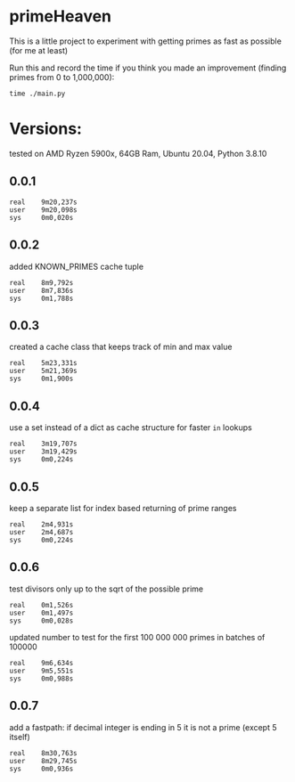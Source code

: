 # primeHeaven

This is a little project to experiment with getting primes as fast as possible (for me at least)

Run this and record the time if you think you made an improvement (finding primes from 0 to 1,000,000):
```
time ./main.py
```

# Versions:
tested on AMD Ryzen 5900x, 64GB Ram, Ubuntu 20.04, Python 3.8.10
## 0.0.1
```
real    9m20,237s
user    9m20,098s
sys     0m0,020s
```
## 0.0.2
added KNOWN_PRIMES cache tuple
```
real    8m9,792s
user    8m7,836s
sys     0m1,788s
```
## 0.0.3
created a cache class that keeps track of min and max value
```
real    5m23,331s
user    5m21,369s
sys     0m1,900s
```
## 0.0.4
use a set instead of a dict as cache structure for faster `in` lookups
```
real    3m19,707s
user    3m19,429s
sys     0m0,224s
```
## 0.0.5
keep a separate list for index based returning of prime ranges
```
real    2m4,931s
user    2m4,687s
sys     0m0,224s
```
## 0.0.6
test divisors only up to the sqrt of the possible prime
```
real    0m1,526s
user    0m1,497s
sys     0m0,028s
```
updated number to test for the first 100 000 000 primes in batches of 100000
```
real    9m6,634s
user    9m5,551s
sys     0m0,988s
```
## 0.0.7
add a fastpath: if decimal integer is ending in 5 it is not a prime (except 5 itself)
```
real    8m30,763s
user    8m29,745s
sys     0m0,936s
```